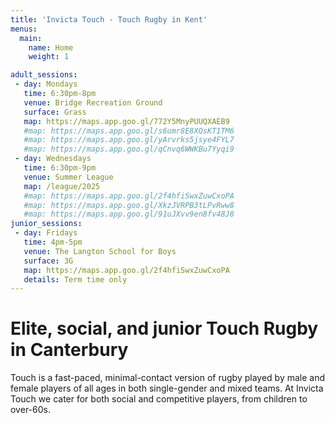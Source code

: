 ```yaml
---
title: 'Invicta Touch - Touch Rugby in Kent'
menus:
  main:
    name: Home
    weight: 1

adult_sessions:
 - day: Mondays
   time: 6:30pm-8pm
   venue: Bridge Recreation Ground
   surface: Grass
   map: https://maps.app.goo.gl/772Y5MnyPUUQXAEB9
   #map: https://maps.app.goo.gl/s6umr8E8XQsKT1TM6
   #map: https://maps.app.goo.gl/yArvrks5jsye4FYL7
   #map: https://maps.app.goo.gl/qCnvq6WWKBu7Yyqi9
 - day: Wednesdays
   time: 6:30pm-9pm
   venue: Summer League
   map: /league/2025
   #map: https://maps.app.goo.gl/2f4hfiSwxZuwCxoPA
   #map: https://maps.app.goo.gl/XkzJVRPB3tLPvRww8
   #map: https://maps.app.goo.gl/91uJXvv9en8fv48J8
junior_sessions:
 - day: Fridays
   time: 4pm-5pm
   venue: The Langton School for Boys
   surface: 3G
   map: https://maps.app.goo.gl/2f4hfiSwxZuwCxoPA
   details: Term time only
---
```


# Elite, social, and junior Touch Rugby in Canterbury

Touch is a fast-paced, minimal-contact version of rugby played by male and female players of
all ages in both single-gender and mixed teams.
At Invicta Touch we cater for both social and competitive players, from children to
over-60s.

